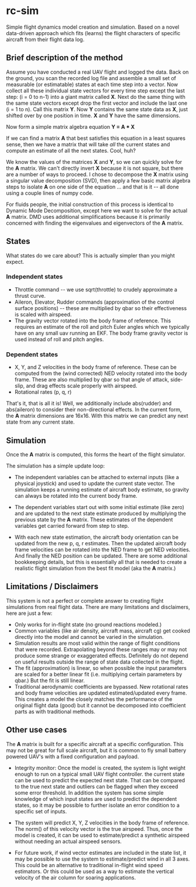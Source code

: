 # rc-sim

Simple flight dynamics model creation and simulation.  Based on a
novel data-driven approach which fits (learns) the flight characters
of specific aircraft from their flight data log.

## Brief description of the method

Assume you have conducted a real UAV flight and logged the data.  Back
on the ground, you scan the recorded log file and assemble a small set
of measurable (or estimatable) states at each time step into a vector.
Now collect all these individual state vectors for every time step
except the last step: (i = 0 to n-1) into a giant matrix called **X**.
Next do the same thing with the same state vectors except drop the
first vector and include the last one (i = 1 to n).  Call this matrix
**Y**.  Now **Y** contains the same state data as **X**, just shifted
over by one position in time.  **X** and **Y** have the same
dimensions.

Now form a simple matrix algebra equation **Y = A * X**

If we can find a matrix **A** that best satisfies this equation in a
least squares sense, then we have a matrix that will take *all* the
current states and compute an estimate of all the next states.  Cool,
huh?

We know the values of the matrices **X** and **Y**, so we can quickly
solve for the **A** matrix.  We can't directly invert **X** because it
is not square, but there are a number of ways to proceed. I chose to
decompose the **X** matrix using a singular value decomposition (SVD),
then apply a few basic matrix algebra steps to isolate **A** on one
side of the equation ... and that is it -- all done using a couple
lines of numpy code.

For fluids people, the initial construction of this process is
identical to Dynamic Mode Decomposition, except here we want to solve
for the actual **A** matrix.  DMD uses additional simplifications
because it is primarily concerned with finding the eigenvalues and
eigenvectors of the **A** matrix.

## States

What states do we care about?  This is actually simpler than you might
expect.

### Independent states

* Throttle command -- we use sqrt(throttle) to crudely approximate a
  thrust curve.
* Aileron, Elevator, Rudder commands (approximation of the control
  surface positions) -- these are multiplied by qbar so their
  effectiveness is scaled with airspeed.
* The gravity vector rotated into the body frame of reference.  This
  requires an estimate of the roll and pitch Euler angles which we
  typically have on any small uav running an EKF.  The body frame
  gravity vector is used instead of roll and pitch angles.

### Dependent states

* X, Y, and Z velocities in the body frame of reference.  These can be
  computed from the (wind corrected) NED velocity rotated into the
  body frame.  These are also multiplied by qbar so that angle of
  attack, side-slip, and drag effects scale properly with airspeed.
* Rotational rates (p, q, r)

That's it, that is all it is!  Well, we additionally include abs(rudder)
and abs(aileron) to consider their non-directional effects.  In the
current form, the **A** matrix dimensions are 16x16.  With this matrix
we can predict any next state from any current state.

## Simulation

Once the **A** matrix is computed, this forms the heart of the flight
simulator.

The simulation has a simple update loop:

* The independent variables can be attached to external inputs (like a
  physical joystick) and used to update the current state vector.  The
  simulation keeps a running estimate of aircraft body estimate, so
  gravity can always be rotated into the current body frame.

* The dependent variables start out with some initial estimate (like
  zero) and are updated to the next state estimate produced by
  multiplying the previous state by the **A** matrix.  These estimates
  of the dependent variables get carried forward from step to step.

* With each new state estimation, the aircraft body orientation can be
  updated from the new p, q, r estimates.  Then the updated aircraft
  body frame velocities can be rotated into the NED frame to get NED
  velocities.  And finally the NED position can be updated.  There are
  some additional bookkeeping details, but this is essentially all
  that is needed to create a realistic flight simulation from the best
  fit model (aka the **A** matrix.)

## Limitations / Disclaimers

This system is not a perfect or complete answer to creating flight
simulations from real flight data.  There are many limitations and
disclaimers, here are just a few:

* Only works for in-flight state (no ground reactions modeled.)
* Common variables (like air density, aircraft mass, aircraft cg) get
  cooked directly into the model and cannot be varied in the
  simulation.
* Simulation results are most valid within the range of flight
  conditions that were recorded.  Extrapolating beyond these ranges
  may or may not produce some strange or exaggerated effects.
  Definitely do not depend on useful results outside the range of
  state data collected in the flight.
* The fit (approximation) is linear, so when possible the input
  parameters are scaled for a better linear fit (i.e. multiplying
  certain parameters by qbar.)  But the fit is still linear.
* Traditional aerodynamic coefficients are bypassed. New rotational
  rates and body frame velocities are updated estimated/updated every
  frame.  This creates a model the closely matches the performance of
  the original flight data (good) but it cannot be decomposed into
  coefficient parts as with traditional methods.

## Other use cases

The **A** matrix is built for a specific aircraft at a specific
configuration.  This may not be great for full scale aircraft, but it
is common to fly small battery powered UAV's with a fixed
configuration and payload.

* Integrity monitor: Once the model is created, the system is light
  weight enough to run on a typical small UAV flight controller.  the
  current state can be used to predict the expected next state.  That
  can be compared to the true next state and outliers can be flagged
  when they exceed some error threshold.  In addition the system has
  some simple knowledge of which input states are used to predict the
  dependent states, so it may be possible to further isolate an error
  condition to a specific set of inputs.

* The system will predict X, Y, Z velocities in the body frame of
  reference.  The norm() of this velocity vector is the true airspeed.
  Thus, once the model is created, it can be used to estimate/predict
  a synthetic airspeed without needing an actual airspeed sensors.

* For future work, if wind vector estimates are included in the state
  list, it may be possible to use the system to estimate/predict wind
  in all 3 axes.  This could be an alternative to traditional
  in-flight wind speed estimators.  Or this could be used as a way to
  estimate the vertical velocity of the air column for soaring
  applications.